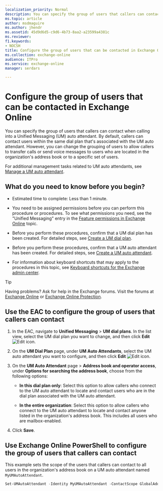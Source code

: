 ```yaml
---
localization_priority: Normal
description: You can specify the group of users that callers can contact when calling into a Unified Messaging (UM) auto attendant. By default, callers can contact users within the same dial plan that's associated with the UM auto attendant. However, you can change the grouping of users to allow callers to transfer calls or send voice messages to users who are located in the organization's address book or to a specific set of users.
ms.topic: article
author: msdmaguire
ms.author: jhendr
ms.assetid: 45d9d6d5-c9d6-4b73-8aa2-a23599a4381c
ms.reviewer: 
f1.keywords:
- NOCSH
title: Configure the group of users that can be contacted in Exchange Online
ms.collection: exchange-online
audience: ITPro
ms.service: exchange-online
manager: serdars

---
```


# Configure the group of users that can be contacted in Exchange Online

You can specify the group of users that callers can contact when calling into a Unified Messaging (UM) auto attendant. By default, callers can contact users within the same dial plan that's associated with the UM auto attendant. However, you can change the grouping of users to allow callers to transfer calls or send voice messages to users who are located in the organization's address book or to a specific set of users.

For additional management tasks related to UM auto attendants, see [Manage a UM auto attendant](manage-um-auto-attendant.md).

## What do you need to know before you begin?

- Estimated time to complete: Less than 1 minute.

- You need to be assigned permissions before you can perform this procedure or procedures. To see what permissions you need, see the "Unified Messaging" entry in the [Feature permissions in Exchange Online](../../permissions-exo/feature-permissions.md) topic.

- Before you perform these procedures, confirm that a UM dial plan has been created. For detailed steps, see [Create a UM dial plan](../../voice-mail-unified-messaging/connect-voice-mail-system/create-um-dial-plan.md).

- Before you perform these procedures, confirm that a UM auto attendant has been created. For detailed steps, see [Create a UM auto attendant](create-a-um-auto-attendant.md).

- For information about keyboard shortcuts that may apply to the procedures in this topic, see [Keyboard shortcuts for the Exchange admin center](../../accessibility/keyboard-shortcuts-in-admin-center.md).

> [!TIP]
> Having problems? Ask for help in the Exchange forums. Visit the forums at [Exchange Online](https://social.technet.microsoft.com/forums/msonline/home?forum=onlineservicesexchange) or [Exchange Online Protection](https://social.technet.microsoft.com/forums/forefront/home?forum=FOPE).

## Use the EAC to configure the group of users that callers can contact

1. In the EAC, navigate to **Unified Messaging** \> **UM dial plans**. In the list view, select the UM dial plan you want to change, and then click **Edit** ![Edit icon](../../media/ITPro_EAC_EditIcon.gif).

2. On the **UM Dial Plan** page, under **UM Auto Attendants**, select the UM auto attendant you want to configure, and then click **Edit** ![Edit icon](../../media/ITPro_EAC_EditIcon.gif).

3. On the **UM Auto Attendant** page \> **Address book and operator access**, under **Options for searching the address book**, choose from the following options:

   - **In this dial plan only**: Select this option to allow callers who connect to the UM auto attendant to locate and contact users who are in the dial plan associated with the UM auto attendant.

   - **In the entire organization**: Select this option to allow callers who connect to the UM auto attendant to locate and contact anyone listed in the organization's address book. This includes all users who are mailbox-enabled.

4. Click **Save**.

## Use Exchange Online PowerShell to configure the group of users that callers can contact

This example sets the scope of the users that callers can contact to all users in the organization's address book on a UM auto attendant named `MyUMAutoAttendant`.

```PowerShell
Set-UMAutoAttendant -Identity MyUMAutoAttendant -ContactScope GlobalAddressList
```
